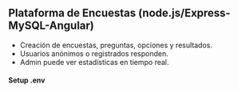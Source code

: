 ## Plataforma de Encuestas (node.js/Express-MySQL-Angular)
- Creación de encuestas, preguntas, opciones y resultados.
- Usuarios anónimos o registrados responden.
- Admin puede ver estadísticas en tiempo real.

#### Setup .env